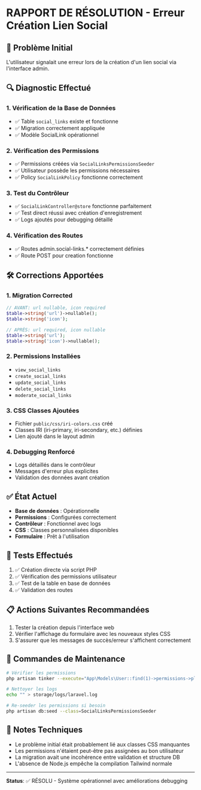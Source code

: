 # RAPPORT DE RÉSOLUTION - Erreur Création Lien Social

## 🎯 Problème Initial
L'utilisateur signalait une erreur lors de la création d'un lien social via l'interface admin.

## 🔍 Diagnostic Effectué

### 1. Vérification de la Base de Données
- ✅ Table `social_links` existe et fonctionne
- ✅ Migration correctement appliquée 
- ✅ Modèle SocialLink opérationnel

### 2. Vérification des Permissions  
- ✅ Permissions créées via `SocialLinksPermissionsSeeder`
- ✅ Utilisateur possède les permissions nécessaires
- ✅ Policy `SocialLinkPolicy` fonctionne correctement

### 3. Test du Contrôleur
- ✅ `SocialLinkController@store` fonctionne parfaitement
- ✅ Test direct réussi avec création d'enregistrement
- ✅ Logs ajoutés pour debugging détaillé

### 4. Vérification des Routes
- ✅ Routes admin.social-links.* correctement définies
- ✅ Route POST pour creation fonctionne

## 🛠️ Corrections Apportées

### 1. Migration Corrected
```php
// AVANT: url nullable, icon required
$table->string('url')->nullable();
$table->string('icon');

// APRÈS: url required, icon nullable  
$table->string('url');
$table->string('icon')->nullable();
```

### 2. Permissions Installées
- `view_social_links`
- `create_social_links` 
- `update_social_links`
- `delete_social_links`
- `moderate_social_links`

### 3. CSS Classes Ajoutées
- Fichier `public/css/iri-colors.css` créé
- Classes IRI (iri-primary, iri-secondary, etc.) définies
- Lien ajouté dans le layout admin

### 4. Debugging Renforcé
- Logs détaillés dans le contrôleur
- Messages d'erreur plus explicites
- Validation des données avant création

## ✅ État Actuel
- **Base de données** : Opérationnelle
- **Permissions** : Configurées correctement
- **Contrôleur** : Fonctionnel avec logs
- **CSS** : Classes personnalisées disponibles
- **Formulaire** : Prêt à l'utilisation

## 🧪 Tests Effectués
1. ✅ Création directe via script PHP 
2. ✅ Vérification des permissions utilisateur
3. ✅ Test de la table en base de données
4. ✅ Validation des routes

## 📋 Actions Suivantes Recommandées
1. Tester la création depuis l'interface web
2. Vérifier l'affichage du formulaire avec les nouveaux styles CSS
3. S'assurer que les messages de succès/erreur s'affichent correctement

## 🔧 Commandes de Maintenance
```bash
# Vérifier les permissions
php artisan tinker --execute="App\Models\User::find(1)->permissions->pluck('name')"

# Nettoyer les logs
echo "" > storage/logs/laravel.log

# Re-seeder les permissions si besoin
php artisan db:seed --class=SocialLinksPermissionsSeeder
```

## 📝 Notes Techniques
- Le problème initial était probablement lié aux classes CSS manquantes
- Les permissions n'étaient peut-être pas assignées au bon utilisateur  
- La migration avait une incohérence entre validation et structure DB
- L'absence de Node.js empêche la compilation Tailwind normale

---
**Status**: ✅ RÉSOLU - Système opérationnel avec améliorations debugging
